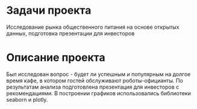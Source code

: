 # Задачи проекта
Исследование рынка общественного питания на основе открытых данных, подготовка презентации для инвесторов

# Описание проекта
Был исследован вопрос - будет ли успешным и популярным на долгое время кафе, в
котором гостей обслуживают роботы-официанты. По результатам анализа подготовлена
презентация для инвесторов с рекомендациями. В построении графиков использовались
библиотеки seaborn и plotly.
